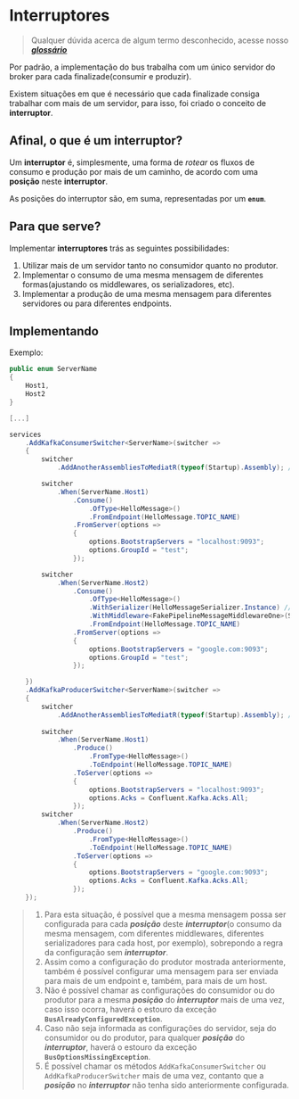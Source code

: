 # Interruptores

> Qualquer dúvida acerca de algum termo desconhecido, acesse nosso [**_glossário_**](glossario.md)

Por padrão, a implementação do bus trabalha com um único servidor do broker para cada finalizade(consumir e produzir).

Existem situações em que é necessário que cada finalizade consiga trabalhar com mais de um servidor, para isso, foi criado o conceito de __**interruptor**__.

## Afinal, o que é um interruptor?

Um __**interruptor**__ é, simplesmente, uma forma de _rotear_ os fluxos de consumo e produção por mais de um caminho, de acordo com uma __**posição**__ neste __**interruptor**__.

As posições do interruptor são, em suma, representadas por um **`enum`**.

## Para que serve?  

Implementar __**interruptores**__ trás as seguintes possibilidades:

1. Utilizar mais de um servidor tanto no consumidor quanto no produtor.
2. Implementar o consumo de uma mesma mensagem de diferentes formas(ajustando os middlewares, os serializadores, etc).
3. Implementar a produção de uma mesma mensagem para diferentes servidores ou para diferentes endpoints.

## Implementando

Exemplo:

```csharp
public enum ServerName
{
    Host1,
    Host2
}

[...]

services
    .AddKafkaConsumerSwitcher<ServerName>(switcher =>
    {
        switcher
            .AddAnotherAssembliesToMediatR(typeof(Startup).Assembly); // (OPCIONAL) Adição de outros assemblies para o MediatR

        switcher
            .When(ServerName.Host1)
                .Consume()
                    .OfType<HelloMessage>()
                    .FromEndpoint(HelloMessage.TOPIC_NAME)
                .FromServer(options =>
                {
                    options.BootstrapServers = "localhost:9093";
                    options.GroupId = "test";
                });

        switcher
            .When(ServerName.Host2)
                .Consume()
                    .OfType<HelloMessage>()
                    .WithSerializer(HelloMessageSerializer.Instance) // Serializador opcional
                    .WithMiddleware<FakePipelineMessageMiddlewareOne>(ServiceLifetime.Transient) // Middleware optional
                    .FromEndpoint(HelloMessage.TOPIC_NAME)
                .FromServer(options =>
                {
                    options.BootstrapServers = "google.com:9093";
                    options.GroupId = "test";
                });

    })
    .AddKafkaProducerSwitcher<ServerName>(switcher =>
    {
        switcher
            .AddAnotherAssembliesToMediatR(typeof(Startup).Assembly); // (OPCIONAL) Adição de outros assemblies para o MediatR
            
        switcher
            .When(ServerName.Host1)
                .Produce()
                    .FromType<HelloMessage>()
                    .ToEndpoint(HelloMessage.TOPIC_NAME)
                .ToServer(options =>
                {
                    options.BootstrapServers = "localhost:9093";
                    options.Acks = Confluent.Kafka.Acks.All;
                });
        switcher
            .When(ServerName.Host2)
                .Produce()
                    .FromType<HelloMessage>()
                    .ToEndpoint(HelloMessage.TOPIC_NAME)
                .ToServer(options =>
                {
                    options.BootstrapServers = "google.com:9093";
                    options.Acks = Confluent.Kafka.Acks.All;
                });
    });
```

> 1. Para esta situação, é possível que a mesma mensagem possa ser configurada para cada _**posição**_ deste _**interruptor**_(o consumo da mesma mensagem, com diferentes middlewares, diferentes serializadores para cada host, por exemplo), sobrepondo a regra da configuração sem _**interruptor**_.
> 2. Assim como a configuração do produtor mostrada anteriormente, também é possível configurar uma mensagem para ser enviada para mais de um endpoint e, também, para mais de um host.
> 3. Não é possível chamar as configurações do consumidor ou do produtor para a mesma _**posição**_ do _**interruptor**_ mais de uma vez, caso isso ocorra, haverá o estouro da exceção **`BusAlreadyConfiguredException`**.
> 4. Caso não seja informada as configurações do servidor, seja do consumidor ou do produtor, para qualquer _**posição**_ do _**interruptor**_, haverá o estouro da exceção **`BusOptionsMissingException`**.
> 5. É possível chamar os métodos `AddKafkaConsumerSwitcher` ou `AddKafkaProducerSwitcher` mais de uma vez, contanto que a _**posição**_ no _**interruptor**_ não tenha sido anteriormente configurada.

